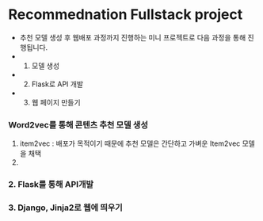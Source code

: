 # Recommednation Fullstack project
* 추천 모델 생성 후 웹배포 과정까지 진행하는 미니 프로젝트로 다음 과정을 통해 진행됩니다.
* 1) 모델 생성
* 2) Flask로 API 개발
* 3) 웹 페이지 만들기
### Word2vec를 통해 콘텐츠 추천 모델 생성
1) item2vec : 배포가 목적이기 때문에 추천 모델은 간단하고 가벼운 Item2vec 모델을 채택
2)  
### 2. Flask를 통해 API개발
### 3. Django, Jinja2로 웹에 띄우기
